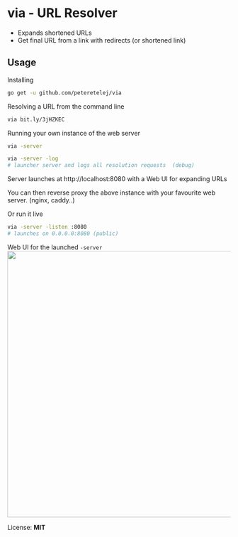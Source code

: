 # via - URL Resolver

- Expands shortened URLs
- Get final URL from a link with redirects (or shortened link)

## Usage

Installing
``` bash
go get -u github.com/peteretelej/via
```

Resolving a URL from the command line
``` bash
via bit.ly/3jHZKEC
```

Running your own instance of the web server
``` bash
via -server 

via -server -log
# launcher server and logs all resolution requests  (debug)
```
Server launches at http://localhost:8080 with a Web UI for expanding URLs


You can then reverse proxy the above instance with your favourite web server. (nginx, caddy..)

Or run it live 
``` bash
via -server -listen :8080
# launches on 0.0.0.0:8080 (public)
``` 

Web UI for the launched `-server`
<img src="https://user-images.githubusercontent.com/2271973/128786358-de6096eb-324b-4e11-a997-3beee76cfbbb.png" width="600" height="600">

License: **MIT**
